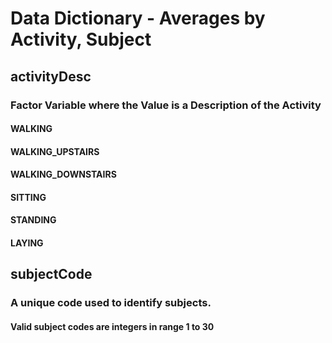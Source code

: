 # Data Dictionary - Averages by Activity, Subject

## activityDesc

### Factor Variable where the Value is a Description of the Activity

#### WALKING
#### WALKING_UPSTAIRS
#### WALKING_DOWNSTAIRS
#### SITTING
#### STANDING
#### LAYING

## subjectCode

### A unique code used to identify subjects.

#### Valid subject codes are integers in range 1 to 30


